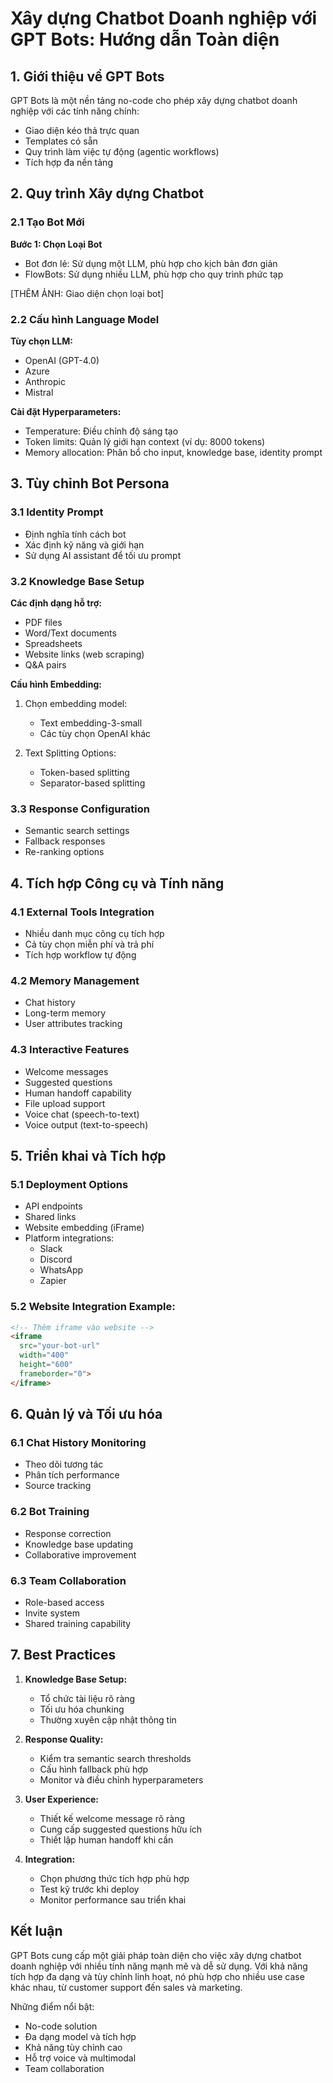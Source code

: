 # Xây dựng Chatbot Doanh nghiệp với GPT Bots: Hướng dẫn Toàn diện

## 1. Giới thiệu về GPT Bots

GPT Bots là một nền tảng no-code cho phép xây dựng chatbot doanh nghiệp với các tính năng chính:
- Giao diện kéo thả trực quan
- Templates có sẵn 
- Quy trình làm việc tự động (agentic workflows)
- Tích hợp đa nền tảng

## 2. Quy trình Xây dựng Chatbot

### 2.1 Tạo Bot Mới

**Bước 1: Chọn Loại Bot**
- Bot đơn lẻ: Sử dụng một LLM, phù hợp cho kịch bản đơn giản
- FlowBots: Sử dụng nhiều LLM, phù hợp cho quy trình phức tạp

[THÊM ẢNH: Giao diện chọn loại bot]

### 2.2 Cấu hình Language Model

**Tùy chọn LLM:**
- OpenAI (GPT-4.0)
- Azure 
- Anthropic
- Mistral

**Cài đặt Hyperparameters:**
- Temperature: Điều chỉnh độ sáng tạo
- Token limits: Quản lý giới hạn context (ví dụ: 8000 tokens)
- Memory allocation: Phân bổ cho input, knowledge base, identity prompt

## 3. Tùy chỉnh Bot Persona

### 3.1 Identity Prompt
- Định nghĩa tính cách bot
- Xác định kỹ năng và giới hạn
- Sử dụng AI assistant để tối ưu prompt

### 3.2 Knowledge Base Setup

**Các định dạng hỗ trợ:**
- PDF files
- Word/Text documents
- Spreadsheets
- Website links (web scraping)
- Q&A pairs

**Cấu hình Embedding:**
1. Chọn embedding model:
   - Text embedding-3-small
   - Các tùy chọn OpenAI khác

2. Text Splitting Options:
   - Token-based splitting
   - Separator-based splitting

### 3.3 Response Configuration
- Semantic search settings
- Fallback responses
- Re-ranking options

## 4. Tích hợp Công cụ và Tính năng

### 4.1 External Tools Integration
- Nhiều danh mục công cụ tích hợp
- Cả tùy chọn miễn phí và trả phí
- Tích hợp workflow tự động

### 4.2 Memory Management
- Chat history
- Long-term memory
- User attributes tracking

### 4.3 Interactive Features
- Welcome messages
- Suggested questions
- Human handoff capability
- File upload support
- Voice chat (speech-to-text)
- Voice output (text-to-speech)

## 5. Triển khai và Tích hợp

### 5.1 Deployment Options
- API endpoints
- Shared links
- Website embedding (iFrame)
- Platform integrations:
  - Slack
  - Discord
  - WhatsApp
  - Zapier

### 5.2 Website Integration Example:
```html
<!-- Thêm iframe vào website -->
<iframe 
  src="your-bot-url" 
  width="400" 
  height="600" 
  frameborder="0">
</iframe>
```

## 6. Quản lý và Tối ưu hóa

### 6.1 Chat History Monitoring
- Theo dõi tương tác
- Phân tích performance
- Source tracking

### 6.2 Bot Training
- Response correction
- Knowledge base updating
- Collaborative improvement

### 6.3 Team Collaboration
- Role-based access
- Invite system
- Shared training capability

## 7. Best Practices

1. **Knowledge Base Setup:**
   - Tổ chức tài liệu rõ ràng
   - Tối ưu hóa chunking
   - Thường xuyên cập nhật thông tin

2. **Response Quality:**
   - Kiểm tra semantic search thresholds
   - Cấu hình fallback phù hợp
   - Monitor và điều chỉnh hyperparameters

3. **User Experience:**
   - Thiết kế welcome message rõ ràng
   - Cung cấp suggested questions hữu ích
   - Thiết lập human handoff khi cần

4. **Integration:**
   - Chọn phương thức tích hợp phù hợp
   - Test kỹ trước khi deploy
   - Monitor performance sau triển khai

## Kết luận

GPT Bots cung cấp một giải pháp toàn diện cho việc xây dựng chatbot doanh nghiệp với nhiều tính năng mạnh mẽ và dễ sử dụng. Với khả năng tích hợp đa dạng và tùy chỉnh linh hoạt, nó phù hợp cho nhiều use case khác nhau, từ customer support đến sales và marketing.

Những điểm nổi bật:
- No-code solution
- Đa dạng model và tích hợp
- Khả năng tùy chỉnh cao
- Hỗ trợ voice và multimodal
- Team collaboration

